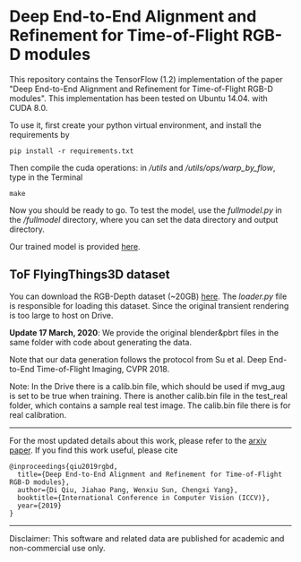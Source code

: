 # Deep End-to-End Alignment and Refinement for Time-of-Flight RGB-D modules

This repository contains the TensorFlow (1.2) implementation of the paper "Deep End-to-End Alignment and Refinement for Time-of-Flight RGB-D modules". This implementation has been tested on Ubuntu 14.04. with CUDA 8.0.

To use it, first create your python virtual environment, and install the requirements by
```
pip install -r requirements.txt
```
Then compile the cuda operations: in _/utils_ and _/utils/ops/warp_by_flow_, type in the Terminal
```
make
```
Now you should be ready to go. To test the model, use the _fullmodel.py_ in the _/fullmodel_ directory, where you can set the data directory and output directory.

Our trained model is provided [here](https://drive.google.com/drive/folders/1XASaOfcp3TzQJ0A2fMaXex-0eihha0vg?usp=sharing). 

## ToF FlyingThings3D dataset

You can download the RGB-Depth dataset (~20GB) [here](https://drive.google.com/drive/folders/1XASaOfcp3TzQJ0A2fMaXex-0eihha0vg?usp=sharing). The _loader.py_ file is responsible for loading this dataset. Since the original transient rendering is too large to host on Drive.

**Update 17 March, 2020**: We provide the original blender&pbrt files in the same folder with code about generating the data. 

Note that our data generation follows the protocol from Su et al. Deep End-to-End Time-of-Flight Imaging, CVPR 2018.

Note: In the Drive there is a calib.bin file, which should be used if mvg_aug is set to be true when training. There is another calib.bin file in the test_real folder, which contains a sample real test image. The calib.bin file there is for real calibration.

-------------------
For the most updated details about this work, please refer to the [arxiv paper](https://arxiv.org/abs/1909.07623). If you find this work useful, please cite

```
@inproceedings{qiu2019rgbd,
  title={Deep End-to-End Alignment and Refinement for Time-of-Flight RGB-D modules},
  author={Di Qiu, Jiahao Pang, Wenxiu Sun, Chengxi Yang},
  booktitle={International Conference in Computer Vision (ICCV)},
  year={2019}
}
```
-------------------
Disclaimer: This software and related data are published for academic and non-commercial use only.

